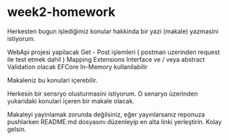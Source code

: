 # week2-homework

Herkesten bugun işlediğimiz konular hakkinda bir yazi (makale) yazmasini istiyorum.

WebApi projesi yapilacak
Get - Post işlemleri (  postman uzerinden request ile test etmek dahil )
Mapping 
Extensions 
Interface ve / veya abstract
Validation olacak
EFCore In-Memory kullanilabilir

Makaleniz bu konulari içerebilir. 

Herkesin bir sensryo olusturmasini istiyorum. 
O senaryo üzerinden yukaridaki konulari içeren bir makale olacak.

Makaleyi yayinlamak zorunda değilsiniz, eğer yayınlarsanız reponuza pushlarken README.md dosyasını düzenleyip en alta linki yerleştirin. Kolay gelsin.
